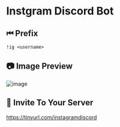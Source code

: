 # Instgram Discord Bot
## ⏮ Prefix
```
!ig <username>
```
## 📷 Image Preview
![image](https://cdn.discordapp.com/attachments/914177703584874517/941571981105578005/id.png)
## 🤞 Invite To Your Server
https://tinyurl.com/instagramdiscord
